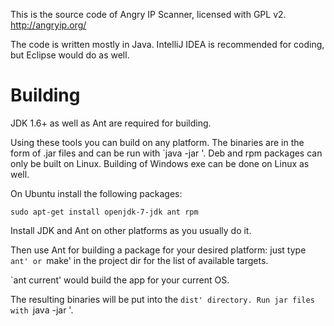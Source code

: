 This is the source code of Angry IP Scanner, licensed with GPL v2.
http://angryip.org/

The code is written mostly in Java.
IntelliJ IDEA is recommended for coding, but Eclipse would do as well.

Building
========

JDK 1.6+ as well as Ant are required for building.

Using these tools you can build on any platform. The binaries are in the form of
.jar files and can be run with `java -jar <jar-file>'. Deb and rpm packages can
only be built on Linux. Building of Windows exe can be done on Linux as well.

On Ubuntu install the following packages:
```
sudo apt-get install openjdk-7-jdk ant rpm
```

Install JDK and Ant on other platforms as you usually do it.

Then use Ant for building a package for your desired platform:
just type `ant' or `make' in the project dir for the list of available targets.

`ant current' would build the app for your current OS.

The resulting binaries will be put into the `dist' directory.
Run jar files with `java -jar <jar-file>'.
